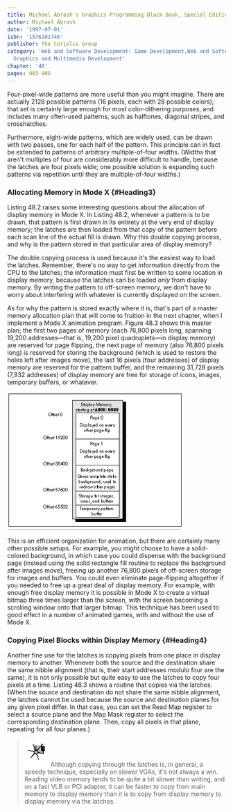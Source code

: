 ```yaml
---
title: Michael Abrash's Graphics Programming Black Book, Special Edition
author: Michael Abrash
date: '1997-07-01'
isbn: '1576101746'
publisher: The Coriolis Group
category: 'Web and Software Development: Game Development,Web and Software Development:
  Graphics and Multimedia Development'
chapter: '48'
pages: 903-905
---
```


Four-pixel-wide patterns are more useful than you might imagine. There
are actually 2128 possible patterns (16 pixels, each with 28 possible
colors); that set is certainly large enough for most color-dithering
purposes, and includes many often-used patterns, such as halftones,
diagonal stripes, and crosshatches.

Furthermore, eight-wide patterns, which are widely used, can be drawn
with two passes, one for each half of the pattern. This principle can in
fact be extended to patterns of arbitrary multiple-of-four widths.
(Widths that aren't multiples of four are considerably more difficult to
handle, because the latches are four pixels wide; one possible solution
is expanding such patterns via repetition until they are
multiple-of-four widths.)

### Allocating Memory in Mode X {#Heading3}

Listing 48.2 raises some interesting questions about the allocation of
display memory in Mode X. In Listing 48.2, whenever a pattern is to be
drawn, that pattern is first drawn in its entirety at the very end of
display memory; the latches are then loaded from that copy of the
pattern before each scan line of the actual fill is drawn. Why this
double copying process, and why is the pattern stored in that particular
area of display memory?

The double copying process is used because it's the easiest way to load
the latches. Remember, there's no way to get information directly from
the CPU to the latches; the information must first be written to some
location in display memory, because the latches can be loaded *only*
from display memory. By writing the pattern to off-screen memory, we
don't have to worry about interfering with whatever is currently
displayed on the screen.

As for why the pattern is stored exactly where it is, that's part of a
master memory allocation plan that will come to fruition in the next
chapter, when I implement a Mode X animation program. Figure 48.3 shows
this master plan; the first two pages of memory (each 76,800 pixels
long, spanning 19,200 addresses—that is, 19,200 pixel quadruplets—in
display memory) are reserved for page flipping, the next page of memory
(also 76,800 pixels long) is reserved for storing the background (which
is used to restore the holes left after images move), the last 16 pixels
(four addresses) of display memory are reserved for the pattern buffer,
and the remaining 31,728 pixels (7,932 addresses) of display memory are
free for storage of icons, images, temporary buffers, or whatever.

![**Figure 48.3**  *A useful Mode X display memory layout.*](images/48-03.jpg)

This is an efficient organization for animation, but there are certainly
many other possible setups. For example, you might choose to have a
solid-colored background, in which case you could dispense with the
background page (instead using the solid rectangle fill routine to
replace the background after images move), freeing up another 76,800
pixels of off-screen storage for images and buffers. You could even
eliminate page-flipping altogether if you needed to free up a great deal
of display memory. For example, with enough free display memory it is
possible in Mode X to create a virtual bitmap three times larger than
the screen, with the screen becoming a scrolling window onto that larger
bitmap. This technique has been used to good effect in a number of
animated games, with and without the use of Mode X.

### Copying Pixel Blocks within Display Memory {#Heading4}

Another fine use for the latches is copying pixels from one place in
display memory to another. Whenever both the source and the destination
share the same nibble alignment (that is, their start addresses modulo
four are the same), it is not only possible but quite easy to use the
latches to copy four pixels at a time. Listing 48.3 shows a routine that
copies via the latches. (When the source and destination do not share
the same nibble alignment, the latches cannot be used because the source
and destination planes for any given pixel differ. In that case, you can
set the Read Map register to select a source plane and the Map Mask
register to select the corresponding destination plane. Then, copy all
pixels in that plane, repeating for all four planes.)

> ![](images/i.jpg)
> Although copying through the latches is, in general, a speedy technique,
> especially on slower VGAs, it's not always a win. Reading video memory
> tends to be quite a bit slower than writing, and on a fast VLB or PCI
> adapter, it can be faster to copy from main memory to display memory
> than it is to copy from display memory to display memory via the
> latches.